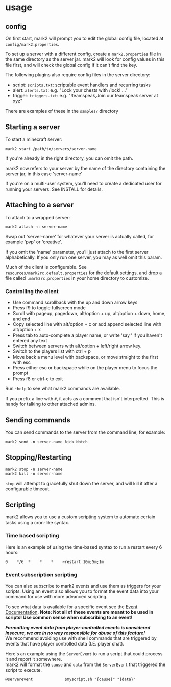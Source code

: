 # usage

## config

On first start, mark2 will prompt you to edit the global config file, located at `config/mark2.properties`.

To set up a server with a different config, create a `mark2.properties` file in the same directory as the server jar.
mark2 will look for config values in this file first, and will check the global config if it can't find the key.

The following plugins also require config files in the server directory:

* script: `scripts.txt`: scriptable event handlers and recurring tasks
* alert: `alerts.txt`: e.g. "Lock your chests with /lock! ..."
* trigger: `triggers.txt`: e.g. "!teamspeak,Join our teamspeak server at xyz"

There are examples of these in the `samples/` directory

## Starting a server

To start a minecraft server:

    mark2 start /path/to/servers/server-name

If you're already in the right directory, you can omit the path.

mark2 now refers to your server by the name of the directory containing the server jar, in this case 'server-name'

If you're on a multi-user system, you'll need to create a dedicated user for running your servers. See INSTALL for
details.

## Attaching to a server

To attach to a wrapped server:

    mark2 attach -n server-name

Swap out 'server-name' for whatever your server is actually called, for example 'pvp' or 'creative'.

If you omit the 'name' parameter, you'll just attach to the first server alphabetically. If you only run one server, you
may as well omit this param.

Much of the client is configurable. See `resources/mark2rc.default.properties` for the default settings, and drop a file
called `.mark2rc.properties` in your home directory to customize.

### Controlling the client

* Use command scrollback with the up and down arrow keys
* Press f9 to toggle fullscreen mode
* Scroll with pageup, pagedown, alt/option + up, alt/option + down, home, and end
* Copy selected line with alt/option + c or add append selected line with alt/option + x
* Press tab to auto-complete a player name, or write 'say ' if you haven't entered any text
* Switch between servers with alt/option + left/right arrow key.
* Switch to the players list with ctrl + p
* Move back a menu level with backspace, or move straight to the first with esc
* Press either esc or backspace while on the player menu to focus the prompt
* Press f8 or ctrl-c to exit

Run `~help` to see what mark2 commands are available.

If you prefix a line with `#`, it acts as a comment that isn't interpretted. This is handy for talking to other attached
admins.

## Sending commands

You can send commands to the server from the command line, for example:

    mark2 send -n server-name kick Notch

## Stopping/Restarting

    mark2 stop -n server-name
    mark2 kill -n server-name

`stop` will attempt to gracefully shut down the server, and will kill it after a configurable timeout.

## Scripting

mark2 allows you to use a custom scripting system to automate certain tasks using a cron-like syntax.

### Time based scripting

Here is an example of using the time-based syntax to run a restart every 6 hours:

    0    */6  *    *    *    ~restart 10m;5m;1m

### Event subscription scripting

You can also subscribe to mark2 events and use them as triggers for your scripts. Using an event also allows you to format the event data into your command for use with more advanced scripting.

To see what data is available for a specific event see the [Event Documentation](CONTRIBUTING.md#event-documentation). **Note: Not all of these events are meant to be used in scripts! Use common sense when subscribing to an event!**

_**Formatting event data from player-controlled events is considered insecure, we are in no way responsible for abuse of this feature!**_  
We recommend avoiding use with shell commands that are triggered by events that have player controlled data (I.E. player chat).

Here's an example using the `ServerEvent` to run a script that could process it and report it somewhere.  
mark2 will format the `cause` and `data` from the `ServerEvent` that triggered the script to execute.

    @serverevent              $myscript.sh "{cause}" "{data}"
